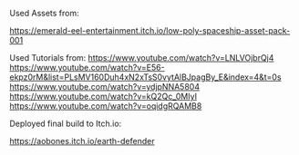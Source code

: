 Used Assets from:

https://emerald-eel-entertainment.itch.io/low-poly-spaceship-asset-pack-001

Used Tutorials from:
https://www.youtube.com/watch?v=LNLVOjbrQj4
https://www.youtube.com/watch?v=E56-ekpz0rM&list=PLsMV160Duh4xN2xTsS0vytAlBJpagBy_E&index=4&t=0s
https://www.youtube.com/watch?v=ydjpNNA5804
https://www.youtube.com/watch?v=kQ2Qc_0MIyI
https://www.youtube.com/watch?v=oqidgRQAMB8

Deployed final build to Itch.io:

https://aobones.itch.io/earth-defender

